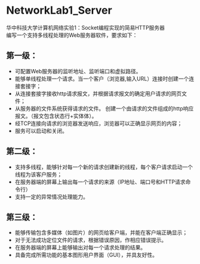 # NetworkLab1_Server
华中科技大学计算机网络实验1：Socket编程实现的简易HTTP服务器  
编写一个支持多线程处理的Web服务器软件，要求如下：   
## 第一级：  
* 可配置Web服务器的监听地址、监听端口和虚拟路径。
* 能够单线程处理一个请求。当一个客户（浏览器,输入URL[](http://127.0.0.1/index.html)）连接时创建一个连接套接字；
* 从连接套接字接收http请求报文，并根据请求报文的确定用户请求的网页文件；
* 从服务器的文件系统获得请求的文件。 创建一个由请求的文件组成的http响应报文。（报文包含状态行+实体体）。
* 经TCP连接向请求的浏览器发送响应，浏览器可以正确显示网页的内容；
* 服务可以启动和关闭。
## 第二级：
* 支持多线程，能够针对每一个新的请求创建新的线程，每个客户请求启动一个线程为该客户服务；
* 在服务器端的屏幕上输出每一个请求的来源（IP地址、端口号和HTTP请求命令行）
* 支持一定的异常情况处理能力。
## 第三级：
- 能够传输包含多媒体（如图片）的网页给客户端，并能在客户端正确显示；
- 对于无法成功定位文件的请求，根据错误原因，作相应错误提示。
- 在服务器端的屏幕上能够输出对每一个请求处理的结果。
- 具备完成所需功能的基本图形用户界面（GUI），并具友好性。
